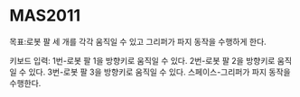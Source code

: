# MAS2011

목표:로봇 팔 세 개를 각각 움직일 수 있고 그리퍼가 파지 동작을 수행하게 한다.

키보드 입력:
1번-로봇 팔 1을 방향키로 움직일 수 있다.
2번-로봇 팔 2을 방향키로 움직일 수 있다.
3번-로봇 팔 3을 방향키로 움직일 수 있다.
스페이스-그리퍼가 파지 동작을 수행한다.
